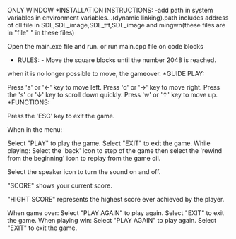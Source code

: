 ONLY WINDOW
*INSTALLATION INSTRUCTIONS: -add path in system variables in environment variables...(dynamic linking).path includes address of dll file in SDL,SDL_image,SDL_tft,SDL_image and mingwn(these files are in "file" " in these files)

Open the main.exe file and run. or run main.cpp file on code blocks
* RULES: - Move the square blocks until the number 2048 is reached.

when it is no longer possible to move, the gameover.
*GUIDE PLAY:

Press 'a' or '←' key to move left.
Press 'd' or '→' key to move right.
Press the 's' or '↓' key to scroll down quickly.
Press 'w' or '↑' key to move up.
*FUNCTIONS:

Press the 'ESC' key to exit the game.

When in the menu:

Select "PLAY" to play the game.
Select "EXIT" to exit the game.
While playing:
Select the 'back' icon to step of the game then select the 'rewind from the beginning' icon to replay from the game oil.

Select the speaker icon to turn the sound on and off.

"SCORE" shows your current score.

"HIGHT SCORE" represents the highest score ever achieved by the player.

When game over:
Select "PLAY AGAIN" to play again.
Select "EXIT" to exit the game.
When playing win:
Select "PLAY AGAIN" to play again.
Select "EXIT" to exit the game.
